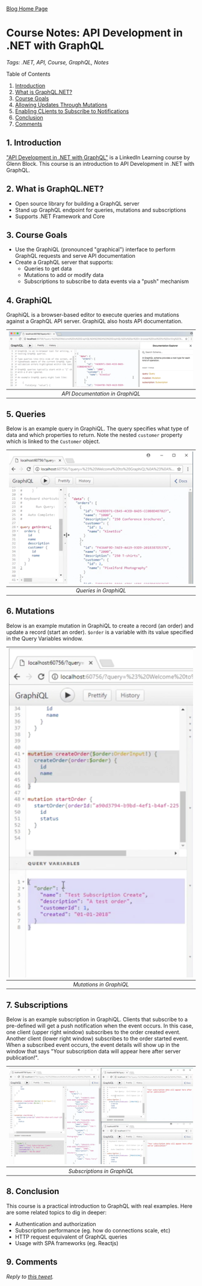 [Blog Home Page](../../README.md)

# Course Notes: API Development in .NET with GraphQL

_Tags: .NET, API, Course, GraphQL, Notes_

Table of Contents
1. [Introduction](#intro)
2. [What is GraphQL.NET?](#what)
3. [Course Goals](#goals)
4. [Allowing Updates Through Mutations](#mutations)
5. [Enabling CLients to Subscribe to Notifications](#subscribe)
7. [Conclusion](#conclusion)
8. [Comments](#comments)

## 1. <a name='intro'></a>Introduction

["API Development in .NET with GraphQL"](https://www.linkedin.com/learning/api-development-in-dot-net-with-graphql/welcome) is a LinkedIn Learning course by Glenn Block. This course is an introduction to API Development in .NET with GraphQL.

## 2. <a name='what'></a>What is GraphQL.NET?

* Open source library for building a GraphQL server
* Stand up GraphQL endpoint for queries, mutations and subscriptions
* Supports .NET Framework and Core

## 3. <a name='goals'></a>Course Goals

* Use the GraphiQL (pronounced "graphical") interface to perform GraphQL requests and serve API documentation
* Create a GraphQL server that supports:
  * Queries to get data
  * Mutations to add or modify data
  * Subscriptions to subscribe to data events via a "push" mechanism

## 4. <a name='GraphiQL'></a>GraphiQL

GraphiQL is a browser-based editor to execute queries and mutations against a GraphQL API server. GraphiQL also hosts API documentation.

| ![API Documentation in GraphiQL](Docs.png) | 
|:--:| 
| *API Documentation in GraphiQL* |

## 5. <a name='queries'></a>Queries

Below is an example query in GraphiQL. The query specifies what type of data and which properties to return. Note the nested `customer` property which is linked to the `Customer` object.

| ![Queries in GraphiQL](Queries.png) | 
|:--:| 
| *Queries in GraphiQL* |

## 6. <a name='mutations'></a>Mutations

Below is an example mutation in GraphiQL to create a record (an order) and update a record (start an order). `$order` is a variable with its value specified in the Query Variables window.

| ![Mutations in GraphiQL](Mutations.png) | 
|:--:| 
| *Mutations in GraphiQL* |

## 7. <a name='subscriptions'></a>Subscriptions

Below is an example subscription in GraphiQL. Clients that subscribe to a pre-defined will get a push notification when the event occurs. In this case, one client (upper right window) subscribes to the order created event. Another client (lower right window) subscribes to the order started event. When a subscribed event occurs, the event details will show up in the window that says "Your subscription data will appear here after server publication!".

| ![Subscriptions in GraphiQL](Subscriptions.png) | 
|:--:| 
| *Subscriptions in GraphiQL* |

## 8. <a name='conclusion'></a>Conclusion

This course is a practical introduction to GraphQL with real examples. Here are some related topics to dig in deeper:
* Authentication and authorization
* Subscription performance (eg. how do connections scale, etc)
* HTTP request equivalent of GraphQL queries
* Usage with SPA frameworks (eg. Reactjs)

## 9. <a name='comments'></a>Comments

_Reply to [this tweet]()._